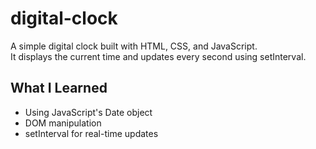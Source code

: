 # digital-clock


A simple digital clock built with HTML, CSS, and JavaScript.  
It displays the current time and updates every second using setInterval.

## What I Learned
- Using JavaScript's Date object
- DOM manipulation
- setInterval for real-time updates
